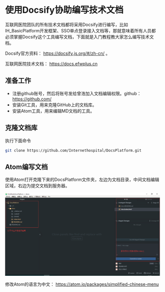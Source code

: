 # 使用Docsify协助编写技术文档

互联网医院团队的所有技术文档都将采用Docsify进行编写，比如IH_BasicPlatform开发框架、SSO单点登录接入文档等，那就意味着所有人员都必须掌握Docsify这个工具编写文档，下面就是入门教程教大家怎么编写技术文档。

Docsify官方资料： https://docsify.js.org/#/zh-cn/ 。

互联网医院技术文档： https://docs.efwplus.cn

## 准备工作

- 注册github账号，然后将账号发给曾浩加入文档编辑权限。github： https://github.com/
- 安装Git工具，用来克隆GitHub上的文档库。
- 安装Atom工具，用来编辑MD文档的工具。

## 克隆文档库

执行下面命令

```bash
git clone https://github.com/Internethospital/DocsPlatform.git
```

## Atom编写文档

使用Atom打开克隆下来的DocsPlatform文件夹，左边为文档目录，中间文档编辑区域，右边为提交文档到服务器。

![Atom](images/QQ截图20190321152928.png)

修改Atom的语言为中文： https://atom.io/packages/simplified-chinese-menu
